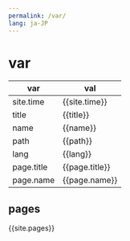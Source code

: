 ```yaml
---
permalink: /var/
lang: ja-JP
---
```


# var

var|val
---|---
site.time|{{site.time}}
title|{{title}}
name|{{name}}
path|{{path}}
lang|{{lang}}
page.title|{{page.title}}
page.name|{{page.name}}

## pages

{{site.pages}}
